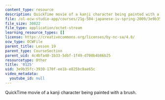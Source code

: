 ```yaml
---
content_type: resource
description: QuickTime movie of a kanji character being painted with a brush.
file: /ol-ocw-studio-app/courses/21g-504-japanese-iv-spring-2009/3e9b35fc3930170fee1be825bc8ae65c_0125.mov
file_size: 30822
file_type: application/octet-stream
learning_resource_types: []
license: https://creativecommons.org/licenses/by-nc-sa/4.0/
ocw_type: OCWFile
parent_title: Lesson 19
parent_type: CourseSection
parent_uid: 4c4bfa40-1b33-5dbf-1f49-d700b4b86b25
resourcetype: Other
title: '0125'
uid: 3e9b35fc-3930-170f-ee1b-e825bc8ae65c
video_metadata:
  youtube_id: null
---
```

QuickTime movie of a kanji character being painted with a brush.